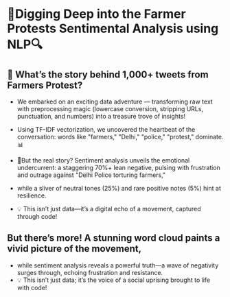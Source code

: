 # 🌾Digging Deep into the Farmer Protests Sentimental Analysis using NLP🔍

## 🌟 What’s the story behind 1,000+ tweets from Farmers Protest? 
* We embarked on an exciting data adventure — transforming raw text with preprocessing magic (lowercase conversion, stripping URLs, punctuation, and numbers) into a treasure trove of insights!
* Using TF-IDF vectorization, we uncovered the heartbeat of the conversation: words like "farmers," "Delhi," "police," "protest," dominate. 📊 

* 💭But the real story? Sentiment analysis unveils the emotional undercurrent: a staggering 70%+ lean negative, pulsing with frustration and outrage against "Delhi Police torturing farmers,"
* while a sliver of neutral tones (25%) and rare positive notes (5%) hint at resilience.
* 💡 This isn’t just data—it’s a digital echo of a movement, captured through code! 

## But there’s more! A stunning word cloud paints a vivid picture of the movement, 
* while sentiment analysis reveals a powerful truth—a wave of negativity surges through, echoing frustration and resistance.
* 💡 This isn’t just data; it’s the voice of a social uprising brought to life with code! 
